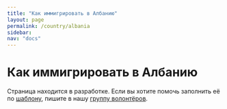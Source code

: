 ```yaml
---
title: "Как иммигрировать в Албанию"
layout: page
permalink: /country/albania
sidebar:
nav: "docs"
---
```


# Как иммигрировать в Албанию

Страница находится в разработке. Если вы хотите помочь заполнить её по [шаблону](/template), пишите в нашу [группу волонтёров](https://t.me/+FHi3FnJaoWJkMDAx).
